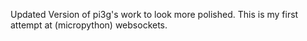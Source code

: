 Updated Version of pi3g's work to look more polished. This is my first attempt at (micropython) websockets.
